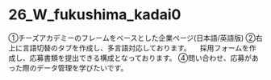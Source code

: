 # 26_W_fukushima_kadai0
①チーズアカデミーのフレームをベースとした企業ページ(日本語/英語版)
②右上に言語切替のタブを作成し、多言語対応しております。
　採用フォームを作成し、応募書類を提出できる構成となっております。
④問い合わせ、応募があった際のデータ管理を学びたいです。
